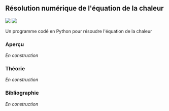 ## Résolution numérique de l'équation de la chaleur

![](https://img.shields.io/badge/Language-Python-blue.png) ![](https://img.shields.io/badge/Version-Instable-red.png)

Un programme codé en Python pour résoudre l'équation de la chaleur

### Aperçu

*En construction*

### Théorie

*En construction*

### Bibliographie

*En construction*
